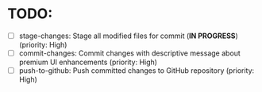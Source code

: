 # TODO:

- [ ] stage-changes: Stage all modified files for commit (**IN PROGRESS**) (priority: High)
- [ ] commit-changes: Commit changes with descriptive message about premium UI enhancements (priority: High)
- [ ] push-to-github: Push committed changes to GitHub repository (priority: High)
